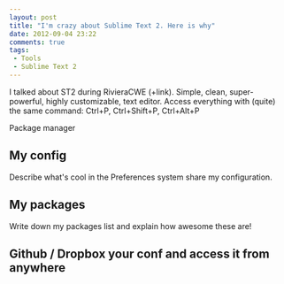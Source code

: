 ```yaml
---
layout: post
title: "I'm crazy about Sublime Text 2. Here is why"
date: 2012-09-04 23:22
comments: true
tags:
 - Tools
 - Sublime Text 2
---
```





I talked about ST2 during RivieraCWE (+link).
Simple, clean, super-powerful, highly customizable, text editor.
Access everything with (quite) the same command: Ctrl+P, Ctrl+Shift+P, Ctrl+Alt+P

Package manager

## My config

Describe what's cool in the Preferences system share my configuration.

## My packages

Write down my packages list and explain how awesome these are!

## Github / Dropbox your conf and access it from anywhere

